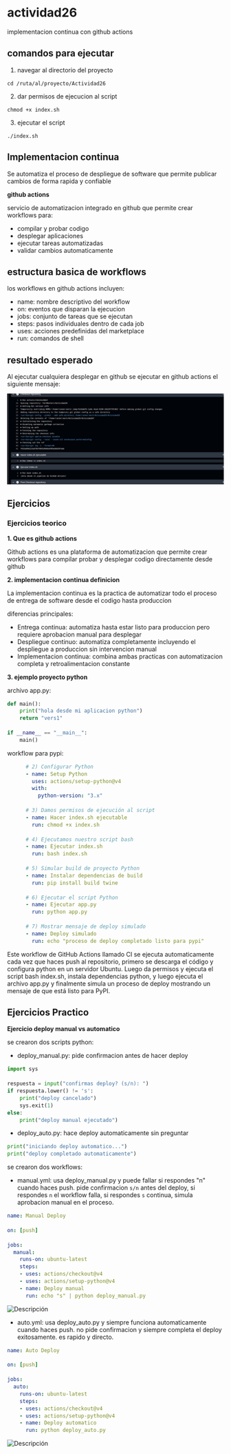 # actividad26

implementacion continua con github actions

## comandos para ejecutar

1. navegar al directorio del proyecto
```
cd /ruta/al/proyecto/Actividad26
```

2. dar permisos de ejecucion al script
```
chmod +x index.sh
```

3. ejecutar el script

```
./index.sh
```


## Implementacion continua
Se automatiza el proceso de despliegue de software que permite publicar cambios de forma rapida y confiable

**github actions**

servicio de automatizacion integrado en github que permite crear workflows para:
- compilar y probar codigo
- desplegar aplicaciones
- ejecutar tareas automatizadas
- validar cambios automaticamente

## estructura basica de workflows

los workflows en github actions incluyen:
- name: nombre descriptivo del workflow
- on: eventos que disparan la ejecucion
- jobs: conjunto de tareas que se ejecutan
- steps: pasos individuales dentro de cada job
- uses: acciones predefinidas del marketplace
- run: comandos de shell

## resultado esperado

Al ejecutar cualquiera desplegar en github se ejecutar en github actions el siguiente mensaje:

![Descripción](Imagenes/fot1.png)

## Ejercicios

### Ejercicios teorico

**1. Que es github actions**

Github actions es una plataforma de automatizacion que permite crear workflows para compilar probar y desplegar codigo directamente desde github

**2. implementacion continua definicion**

La implementacion continua es la practica de automatizar todo el proceso de entrega de software desde el codigo hasta produccion

diferencias principales:
- Entrega continua: automatiza hasta estar listo para produccion pero requiere aprobacion manual para desplegar
- Despliegue continuo: automatiza completamente incluyendo el despliegue a produccion sin intervencion manual  
- Implementacion continua: combina ambas practicas con automatizacion completa y retroalimentacion constante

**3. ejemplo proyecto python**

archivo app.py:
```python
def main():
    print("hola desde mi aplicacion python")
    return "vers1"

if __name__ == "__main__":
    main()
```

workflow para pypi:
```yaml
      # 2) Configurar Python
      - name: Setup Python
        uses: actions/setup-python@v4
        with:
          python-version: "3.x"

      # 3) Damos permisos de ejecución al script
      - name: Hacer index.sh ejecutable
        run: chmod +x index.sh

      # 4) Ejecutamos nuestro script bash
      - name: Ejecutar index.sh
        run: bash index.sh

      # 5) Simular build de proyecto Python
      - name: Instalar dependencias de build
        run: pip install build twine

      # 6) Ejecutar el script Python
      - name: Ejecutar app.py
        run: python app.py

      # 7) Mostrar mensaje de deploy simulado
      - name: Deploy simulado
        run: echo "proceso de deploy completado listo para pypi"
```

Este workflow de GitHub Actions llamado CI se ejecuta automaticamente cada vez que haces push al repositorio, primero se descarga el código y configura python en un servidor Ubuntu. Luego da permisos y ejecuta el script bash index.sh, instala dependencias python, y luego ejecuta el archivo app.py y finalmente simula un proceso de deploy mostrando un mensaje de que está listo para PyPI.

## Ejercicios Practico

**Ejercicio deploy manual vs automatico**

se crearon dos scripts python:
- deploy_manual.py: pide confirmacion antes de hacer deploy

```python
import sys

respuesta = input("confirmas deploy? (s/n): ")
if respuesta.lower() != 's':
    print("deploy cancelado")
    sys.exit(1)
else:
    print("deploy manual ejecutado")

````
- deploy_auto.py: hace deploy automaticamente sin preguntar
```python
print("iniciando deploy automatico...")
print("deploy completado automaticamente")
````

se crearon dos workflows:
- manual.yml: usa deploy_manual.py y puede fallar si respondes "n"
cuando haces push. pide confirmacion `s/n` antes del deploy, si respondes `n` el workflow falla, si respondes `s` continua, simula aprobacion manual en el proceso.

```yaml
name: Manual Deploy

on: [push]

jobs:
  manual:
    runs-on: ubuntu-latest
    steps:
    - uses: actions/checkout@v4
    - uses: actions/setup-python@v4
    - name: Deploy manual
      run: echo "s" | python deploy_manual.py


````

![Descripción](Imagenes/fot2.png)

- auto.yml: usa deploy_auto.py y siempre funciona
automaticamente cuando haces push. no pide confirmacion y siempre completa el deploy exitosamente. es rapido y directo.

```yaml
name: Auto Deploy

on: [push]

jobs:
  auto:
    runs-on: ubuntu-latest
    steps:
    - uses: actions/checkout@v4
    - uses: actions/setup-python@v4
    - name: Deploy automatico
      run: python deploy_auto.py

````
![Descripción](Imagenes/fot3.png)
